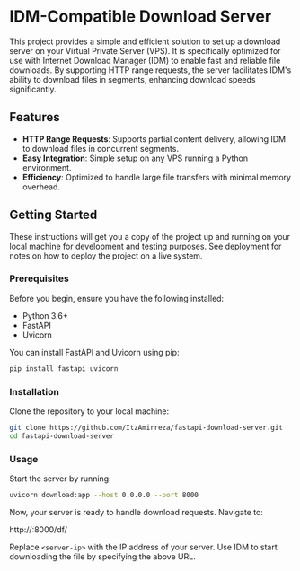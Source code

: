 # IDM-Compatible Download Server

This project provides a simple and efficient solution to set up a download server on your Virtual Private Server (VPS). It is specifically optimized for use with Internet Download Manager (IDM) to enable fast and reliable file downloads. By supporting HTTP range requests, the server facilitates IDM's ability to download files in segments, enhancing download speeds significantly.

## Features

- **HTTP Range Requests**: Supports partial content delivery, allowing IDM to download files in concurrent segments.
- **Easy Integration**: Simple setup on any VPS running a Python environment.
- **Efficiency**: Optimized to handle large file transfers with minimal memory overhead.

## Getting Started

These instructions will get you a copy of the project up and running on your local machine for development and testing purposes. See deployment for notes on how to deploy the project on a live system.

### Prerequisites

Before you begin, ensure you have the following installed:
- Python 3.6+
- FastAPI
- Uvicorn

You can install FastAPI and Uvicorn using pip:

```bash
pip install fastapi uvicorn
```
### Installation

Clone the repository to your local machine:

```bash
git clone https://github.com/ItzAmirreza/fastapi-download-server.git
cd fastapi-download-server
```

### Usage

Start the server by running:

```bash
uvicorn download:app --host 0.0.0.0 --port 8000
```

Now, your server is ready to handle download requests. Navigate to:

http://<server-ip>:8000/df/


Replace `<server-ip>` with the IP address of your server. Use IDM to start downloading the file by specifying the above URL.


